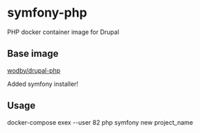 # symfony-php
PHP docker container image for Drupal

## Base image
[wodby/drupal-php](https://github.com/wodby/drupal-php)

Added symfony installer!

## Usage

docker-compose exex --user 82 php symfony new project_name
